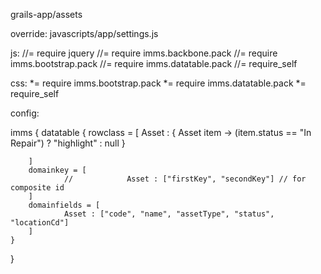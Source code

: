 grails-app/assets

override:
javascripts/app/settings.js

js:
//= require jquery
//= require imms.backbone.pack
//= require imms.bootstrap.pack
//= require imms.datatable.pack
//= require_self

css:
*= require imms.bootstrap.pack
*= require imms.datatable.pack
*= require_self

config:

imms {
    datatable {
        rowclass = [
                Asset : { Asset item -> (item.status == "In Repair") ? "highlight" : null }

        ]
        domainkey = [
                //            Asset : ["firstKey", "secondKey"] // for composite id
        ]
        domainfields = [
                Asset : ["code", "name", "assetType", "status", "locationCd"]
        ]
    }
}
